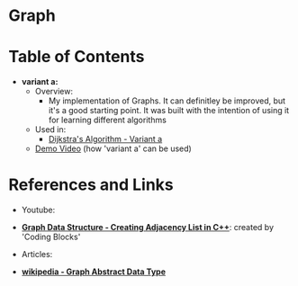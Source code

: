 
Graph
=====

# Table of Contents
-   **variant a:**   
    -   Overview: 
        -   My implementation of Graphs. It can definitley be improved, but it's a good
            starting point. It was built with the intention of using it for learning 
            different algorithms
    -   Used in: 
        -   [Dijkstra's Algorithm - Variant a](C++/knowledgeLibrary/algorithms/dijkstra/variant%20a)
    -   [Demo Video](https://youtu.be/_co39xOhJGk) (how 'variant a' can be used)

# References and Links
- Youtube:
- [**Graph Data Structure - Creating Adjacency List in C++**](https://www.youtube.com/watch?v=dhgKr8942rs): created by 'Coding Blocks'

- Articles: 
- [**wikipedia - Graph Abstract Data Type**](https://en.wikipedia.org/wiki/Graph_(abstract_data_type))




